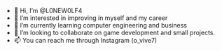 - 👋 Hi, I’m @L0NEW0LF4
- 👀 I’m interested in improving in myself and my career 
- 🌱 I’m currently learning computer engineering and business
- 💞️ I’m looking to collaborate on game development and small projects.
- 📫 You can reach me through Instagram (o_vive7)

<!---
L0NEW0LF4/LoneWolf is a ✨ special ✨ repository because its `README.md` (this file) appears on your GitHub profile.
You can click the Preview link to take a look at your changes.
--->
